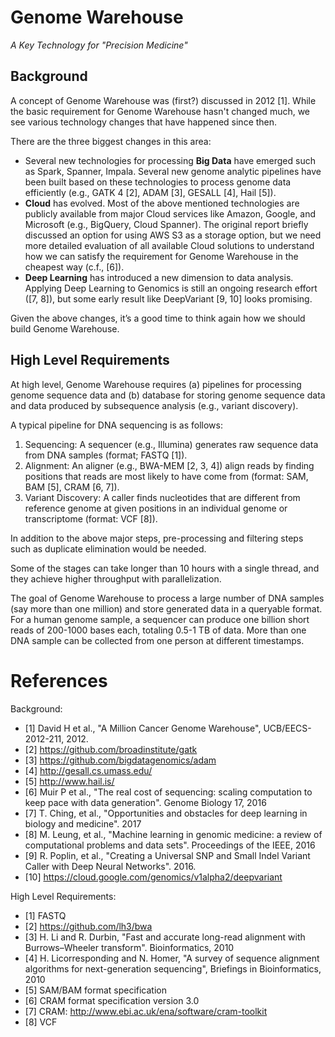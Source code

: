 # Genome Warehouse
*A Key Technology for "Precision Medicine"*

## Background

A concept of Genome Warehouse was (first?) discussed in 2012 [1].
While the basic requirement for Genome Warehouse hasn't changed much,
we see various technology changes that have happened since then.

There are the three biggest changes in this area:

* Several new
technologies for processing **Big Data** have emerged such as Spark,
Spanner, Impala. Several new genome analytic pipelines have been built
based on these technologies to process genome data efficiently (e.g.,
GATK 4 [2], ADAM [3], GESALL [4], Hail [5]).
* **Cloud** has evolved. Most of the above
mentioned technologies are publicly available from major Cloud
services like Amazon, Google, and Microsoft (e.g., BigQuery, Cloud
Spanner). The original report briefly discussed an option for using
AWS S3 as a storage option, but we need more detailed evaluation of
all available Cloud solutions to understand how we can satisfy the
requirement for Genome Warehouse in the cheapest way (c.f., [6]).
* **Deep Learning** has introduced a new dimension to data analysis.
Applying Deep Learning to Genomics is still an ongoing research effort
([7, 8]), but some early result like DeepVariant [9, 10] looks
promising.

Given the above changes, it’s a good time to think again how we should
build Genome Warehouse.

## High Level Requirements

At high level, Genome Warehouse requires (a) pipelines for processing
genome sequence data and (b) database for storing genome sequence data
and data produced by subsequence analysis (e.g., variant discovery).

A typical pipeline for DNA sequencing is as follows:

1. Sequencing: A sequencer (e.g., Illumina) generates raw sequence data from DNA samples (format; FASTQ [1]).
2. Alignment: An aligner (e.g., BWA-MEM [2, 3, 4]) align reads by finding positions that reads are most likely to have come from (format: SAM, BAM [5], CRAM [6, 7]).
3. Variant Discovery: A caller finds nucleotides that are different from reference genome at given positions in an individual genome or transcriptome (format: VCF [8]).

In addition to the above major steps, pre-processing and filtering steps such as duplicate elimination would be needed.

Some of the stages can take longer than 10 hours with a single thread, and they achieve higher throughput with parallelization.

The goal of Genome Warehouse to process a large number of DNA samples
(say more than one million) and store generated data in a queryable
format. For a human genome sample, a sequencer can produce one billion
short reads of 200-1000 bases each, totaling 0.5-1 TB of data. More
than one DNA sample can be collected from one person at different
timestamps.

# References

Background:

* [1] David H et al., "A Million Cancer Genome Warehouse", UCB/EECS-2012-211, 2012.
* [2] https://github.com/broadinstitute/gatk
* [3] https://github.com/bigdatagenomics/adam
* [4] http://gesall.cs.umass.edu/
* [5] http://www.hail.is/
* [6] Muir P et al., "The real cost of sequencing: scaling computation to keep pace with data generation". Genome Biology 17, 2016
* [7] T. Ching, et al., "Opportunities and obstacles for deep learning in biology and medicine". 2017
* [8] M. Leung, et al., "Machine learning in genomic medicine: a review of computational problems and data sets". Proceedings of the IEEE, 2016
* [9] R. Poplin, et al., "Creating a Universal SNP and Small Indel Variant Caller with Deep Neural Networks". 2016.
* [10] https://cloud.google.com/genomics/v1alpha2/deepvariant

High Level Requirements:

* [1] FASTQ
* [2] https://github.com/lh3/bwa
* [3] H. Li and R. Durbin, "Fast and accurate long-read alignment with Burrows–Wheeler transform". Bioinformatics, 2010
* [4] H. Licorresponding and N. Homer, "A survey of sequence alignment algorithms for next-generation sequencing", Briefings in Bioinformatics, 2010
* [5] SAM/BAM format specification
* [6] CRAM format specification version 3.0
* [7] CRAM: http://www.ebi.ac.uk/ena/software/cram-toolkit
* [8] VCF
